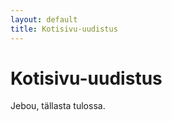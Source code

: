 ```yaml
---
layout: default
title: Kotisivu-uudistus
---
```

Kotisivu-uudistus
=================

Jebou, tällasta tulossa.
